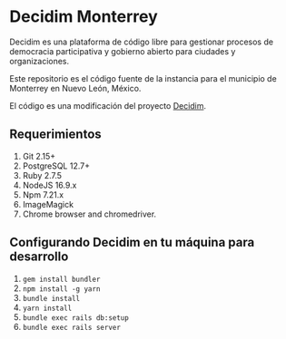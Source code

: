 # Decidim Monterrey

Decidim es una plataforma de código libre para gestionar procesos de democracia participativa y gobierno abierto para ciudades y organizaciones.

Este repositorio es el código fuente de la instancia para el municipio de Monterrey en Nuevo León, México.

El código es una modificación del proyecto [Decidim](https://decidim.org).

## Requerimientos

1. Git 2.15+
2. PostgreSQL 12.7+
3. Ruby 2.7.5
4. NodeJS 16.9.x
5. Npm 7.21.x
6. ImageMagick
7. Chrome browser and chromedriver.

## Configurando Decidim en tu máquina para desarrollo

1. `gem install bundler`
2. `npm install -g yarn`
3. `bundle install`
4. `yarn install`
5. `bundle exec rails db:setup`
6. `bundle exec rails server`
